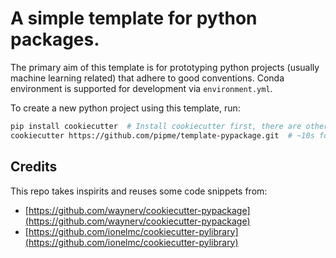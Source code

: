 # A simple template for python packages.

The primary aim of this template is for prototyping python projects (usually machine learning related) that adhere to good conventions. Conda environment is supported for development via `environment.yml`.

To create a new python project using this template, run:

```bash
pip install cookiecutter  # Install cookiecutter first, there are other ways, e.g. brew install
cookiecutter https://github.com/pipme/template-pypackage.git  # ~10s for setup
```

## Credits

This repo takes inspirits and reuses some code snippets from:

- [https://github.com/waynerv/cookiecutter-pypackage](https://github.com/waynerv/cookiecutter-pypackage)
- [https://github.com/ionelmc/cookiecutter-pylibrary](https://github.com/ionelmc/cookiecutter-pylibrary)
